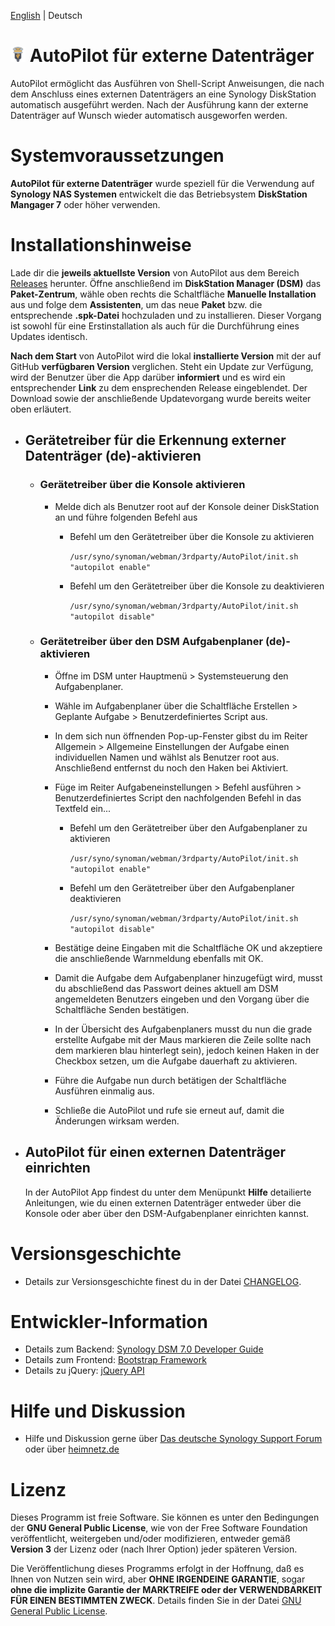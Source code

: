 [English](README_en.md) | Deutsch

# ![Package icon](/ui/images/icon_24.png) AutoPilot für externe Datenträger
AutoPilot ermöglicht das Ausführen von Shell-Script Anweisungen, die nach dem Anschluss eines externen Datenträgers an eine Synology DiskStation automatisch ausgeführt werden. Nach der Ausführung kann der externe Datenträger auf Wunsch wieder automatisch ausgeworfen werden.

# Systemvoraussetzungen
**AutoPilot für externe Datenträger** wurde speziell für die Verwendung auf **Synology NAS Systemen** entwickelt die das Betriebsystem **DiskStation Mangager 7** oder höher verwenden.

# Installationshinweise
Lade dir die **jeweils aktuellste Version** von AutoPilot aus dem Bereich [Releases](https://github.com/toafez/AutoPilot/releases) herunter. Öffne anschließend im **DiskStation Manager (DSM)** das **Paket-Zentrum**, wähle oben rechts die Schaltfläche **Manuelle Installation** aus und folge dem **Assistenten**, um das neue **Paket** bzw. die entsprechende **.spk-Datei** hochzuladen und zu installieren. Dieser Vorgang ist sowohl für eine Erstinstallation als auch für die Durchführung eines Updates identisch.

**Nach dem Start** von AutoPilot wird die lokal **installierte Version** mit der auf GitHub **verfügbaren Version** verglichen. Steht ein Update zur Verfügung, wird der Benutzer über die App darüber **informiert** und es wird ein entsprechender **Link** zu dem ensprechenden Release eingeblendet. Der Download sowie der anschließende Updatevorgang wurde bereits weiter oben erläutert.

- ## Gerätetreiber für die Erkennung externer Datenträger (de)-aktivieren
    - ### Gerätetreiber über die Konsole aktivieren
        - Melde dich als Benutzer root auf der Konsole deiner DiskStation an und führe folgenden Befehl aus

            - Befehl um den Gerätetreiber über die Konsole zu aktivieren

                `/usr/syno/synoman/webman/3rdparty/AutoPilot/init.sh "autopilot enable"`

            - Befehl um den Gerätetreiber über die Konsole zu deaktivieren

                `/usr/syno/synoman/webman/3rdparty/AutoPilot/init.sh "autopilot disable"`

    - ### Gerätetreiber über den DSM Aufgabenplaner (de)-aktivieren
        - Öffne im DSM unter Hauptmenü > Systemsteuerung den Aufgabenplaner.
        - Wähle im Aufgabenplaner über die Schaltfläche Erstellen > Geplante Aufgabe > Benutzerdefiniertes Script aus.
        - In dem sich nun öffnenden Pop-up-Fenster gibst du im Reiter Allgemein > Allgemeine Einstellungen der Aufgabe einen individuellen Namen und wählst als Benutzer root aus. Anschließend entfernst du noch den Haken bei Aktiviert.
        - Füge im Reiter Aufgabeneinstellungen > Befehl ausführen > Benutzerdefiniertes Script den nachfolgenden Befehl in das Textfeld ein...

            - Befehl um den Gerätetreiber über den Aufgabenplaner zu aktivieren

                `/usr/syno/synoman/webman/3rdparty/AutoPilot/init.sh "autopilot enable"`

            - Befehl um den Gerätetreiber über den Aufgabenplaner deaktivieren

                `/usr/syno/synoman/webman/3rdparty/AutoPilot/init.sh "autopilot disable"`

        - Bestätige deine Eingaben mit die Schaltfläche OK und akzeptiere die anschließende Warnmeldung ebenfalls mit OK.
        - Damit die Aufgabe dem Aufgabenplaner hinzugefügt wird, musst du abschließend das Passwort deines aktuell am DSM angemeldeten Benutzers eingeben und den Vorgang über die Schaltfläche Senden bestätigen.
        - In der Übersicht des Aufgabenplaners musst du nun die grade erstellte Aufgabe mit der Maus markieren die Zeile sollte nach dem markieren blau hinterlegt sein), jedoch keinen Haken in der Checkbox setzen, um die Aufgabe dauerhaft zu aktivieren.
        - Führe die Aufgabe nun durch betätigen der Schaltfläche Ausführen einmalig aus.
        - Schließe die AutoPilot und rufe sie erneut auf, damit die Änderungen wirksam werden.

- ## AutoPilot für einen externen Datenträger einrichten
  In der AutoPilot App findest du unter dem Menüpunkt **Hilfe** detailierte Anleitungen, wie du einen externen Datenträger entweder über die Konsole oder aber über den DSM-Aufgabenplaner einrichten kannst.

# Versionsgeschichte
- Details zur Versionsgeschichte finest du in der Datei [CHANGELOG](CHANGELOG).

# Entwickler-Information
- Details zum Backend: [Synology DSM 7.0 Developer Guide](https://help.synology.com/developer-guide/)
- Details zum Frontend: [Bootstrap Framework](https://getbootstrap.com/)
- Details zu jQuery: [jQuery API](https://api.jquery.com/)

# Hilfe und Diskussion
- Hilfe und Diskussion gerne über [Das deutsche Synology Support Forum](https://www.synology-forum.de) oder über [heimnetz.de](https://forum.heimnetz.de)

# Lizenz
Dieses Programm ist freie Software. Sie können es unter den Bedingungen der **GNU General Public License**, wie von der Free Software Foundation veröffentlicht, weitergeben und/oder modifizieren, entweder gemäß **Version 3** der Lizenz oder (nach Ihrer Option) jeder späteren Version.

Die Veröffentlichung dieses Programms erfolgt in der Hoffnung, daß es Ihnen von Nutzen sein wird, aber **OHNE IRGENDEINE GARANTIE**, sogar **ohne die implizite Garantie der MARKTREIFE oder der VERWENDBARKEIT FÜR EINEN BESTIMMTEN ZWECK**. Details finden Sie in der Datei [GNU General Public License](LICENSE).
